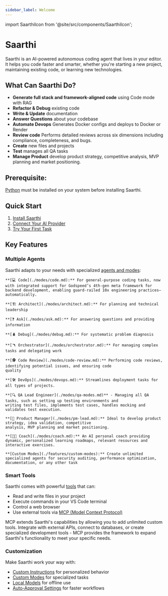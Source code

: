 ```yaml
---
sidebar_label: Welcome
---
```

import SaarthiIcon from '@site/src/components/SaarthiIcon';

# Saarthi 

<SaarthiIcon /> Saarthi is an AI-powered autonomous coding agent that lives in your editor. It helps you code faster and smarter, whether you're starting a new project, maintaining existing code, or learning new technologies.

## What Can Saarthi Do?

- **Generate full stack and framework-aligned code** using Code mode with RAG
- **Refactor & Debug** existing code
- **Write & Update** documentation
- **Answer Questions** about your codebase
- **Automate Devops** Generates Docker configs and deploys to Docker or Render
- **Review code** Performs detailed reviews across six dimensions including compliance, completeness, and bugs.
- **Create** new files and projects
- **Test** manages all QA tasks
- **Manage Product** develop product strategy, competitive analysis, MVP planning and market positioning.

## Prerequisite:

[Python](https://www.python.org/downloads/) must be installed on your system before installing Saarthi.

## Quick Start

1. [Install Saarthi](./getting-started/installing.mdx)
2. [Connect Your AI Provider](./getting-started/connecting-api-provider.md)
3. [Try Your First Task](./getting-started/your-first-task.md)

## Key Features

### Multiple Agents
Saarthi adapts to your needs with specialized [agents and modes](./basic-usage/using-modes):


    **[💻 Code](./modes/code.md):** For general-purpose coding tasks, now with integrated support for Godspeed’s 4th-gen meta framework for backend development, enabling guard-railed 10x engineering practices—automatically.

    **[🏗️ Architect](./modes/architect.md):** For planning and technical leadership

    **[❓ Ask](./modes/ask.md):** For answering questions and providing information

    **[🪲 Debug](./modes/debug.md):** For systematic problem diagnosis

    **[🪃 Orchestrator](./modes/orchestrator.md):** For managing complex tasks and delegating work

    **[🕵️ Code Review](./modes/code-review.md):** Performing code reviews, identifying potential issues, and ensuring code 
    quality

    **[🛠️ DevOps](./modes/devops.md):** Streamlines deployment tasks for all types of projects.

    **[🔍 QA Lead Engineer](./modes/qa-modes.md)** - Managing all QA tasks, such as setting up testing environments and 
    writing test files, implements test cases, handles mocking and validates test execution.

    **[🎯 Product Manager](./modes/pm-lead.md):** Ideal to develop product strategy, idea validation, competitive 
    analysis, MVP planning and market positioning.

    **[🧑‍💻 Coach](./modes/coach.md):** An AI personal coach providing dynamic, personalized learning roadmaps, relevant resources and interactive exercises.

    **[Custom Modes](./features/custom-modes):** Create unlimited specialized agents for security auditing, performance optimization, documentation, or any other task
 

### Smart Tools
Saarthi comes with powerful [tools](./basic-usage/how-tools-work) that can:
- Read and write files in your project
- Execute commands in your VS Code terminal
- Control a web browser
- Use external tools via [MCP (Model Context Protocol)](./features/mcp/overview)

MCP extends Saarthi's capabilities by allowing you to add unlimited custom tools. Integrate with external APIs, connect to databases, or create specialized development tools - MCP provides the framework to expand Saarthi's functionality to meet your specific needs.

### Customization
Make Saarthi work your way with:
- [Custom Instructions](./features/custom-instructions) for personalized behavior
- [Custom Modes](./features/custom-modes) for specialized tasks
- [Local Models](./advanced-usage/local-models) for offline use
- [Auto-Approval Settings](./features/auto-approving-actions) for faster workflows


